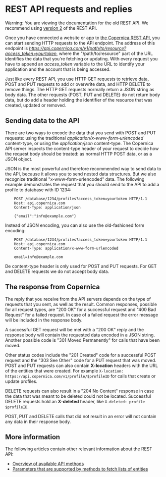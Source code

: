 # REST API requests and replies

Warning: You are viewing the documentation for the old REST API. We recommend 
using [version 2](../restv2/rest-api.md) of the REST API.

Once you have connected a website or app to [the Copernica REST API](./rest-api.md),
you can start sending HTTP requests to the API endpoint. The address of this 
endpoint is *https://api.copernica.com/v1/path/to/resource?access_token=yourtoken*,
where the "/path/to/resource" part of the URL identifies the data that you're
fetching or updating. With every request you have to append an *access_token*
variable to the URL to identify your application and the account that is being accessed.

Just like every REST API, you use HTTP GET requests to retrieve data, POST
and PUT requests to add or overwrite data, and HTTP DELETE to remove things.
The HTTP GET requests normally return a JSON string as body data. The other
requests (POST, PUT and DELETE) do not return body data, but do add a header
holding the identifier of the resource that was created, updated or removed.

## Sending data to the API

There are two ways to encode the data that you send with POST and PUT requests: using 
the traditional *application/x-www-form-urlencoded* content-type, or using the 
*application/json* content-type. The Copernica API server inspects the content-type
header of your request to decide how the request body should be treated: as normal
HTTP POST data, or as a JSON object.

JSON is the most powerful and therefore recommended way to send data to the API, 
because it allows you to send nested data structures. But we also recognize 
traditional "x-www-form-urlencoded" data. The following example demonstrates the
request that you should send to the API to add a profile to database with ID 1234:

```
    POST /database/1234/profiles?access_token=yourtoken HTTP/1.1
    Host: api.copernica.com
    Content-Type: application/json
    
    {"email":"info@example.com"}
```

Instead of JSON encoding, you can also use the old-fashioned form encoding: 

```
    POST /database/1234/profiles?access_token=yourtoken HTTP/1.1
    Host: api.copernica.com
    Content-Type: application/x-www-form-urlencoded
    
    email=info@example.com
```

De content-type header is only used for POST and PUT requests. For GET and 
DELETE requests we do not accept body data.

## The response from Copernica

The reply that you receive from the API servers depends on the type of 
requests that you sent, as well as the result. Common responses, possible 
for all request types, are "200 OK" for a successful request and "400 Bad Request" 
for a failed request. In case of a failed request the error message will 
be included in the response body.

A successful GET request will be met with a "200 OK" reply and 
the response body will contain the requested data encoded in a JSON string. 
Another possible code is "301 Moved Permanently" for calls that have been moved.

Other status codes include the "201 Created" code for a successful POST request 
and the "303 See Other" code for a PUT request that was moved. POST and PUT 
requests can also contain **X-location** headers with the URL of the entities 
that were created. For example `X-location: https://api.copernica.com/v1/profile/$profileID`
for calls that create or update profiles.

DELETE requests can also result in a "204 No Content" response in case the 
data that was meant to be deleted could not be located. Successful DELETE 
requests hold an **X-deleted** header, like `X-deleted: profile $profileID`.

POST, PUT and DELETE calls that did not result in an error will not contain 
any data in their response body.

## More information

The following articles contain other relevant information about the REST API:

* [Overview of available API methods](./rest-api.md)
* [Parameters that are supported by methods to fetch lists of entities](rest-paging)

